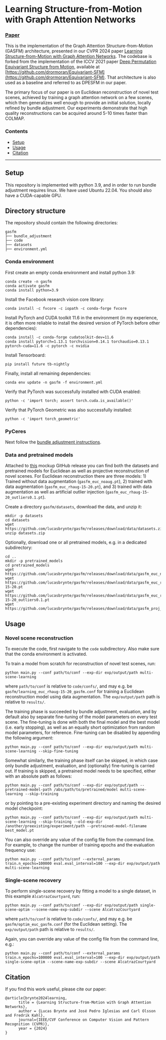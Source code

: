 # Learning Structure-from-Motion with Graph Attention Networks <br>

### [Paper](https://arxiv.org/abs/2308.15984)

This is the implementation of the Graph Attention Structure-from-Motion (GASFM) architecture, presented in our CVPR 2024 paper <a href="https://arxiv.org/abs/2308.15984">Learning Structure-from-Motion with Graph Attention Networks</a>. The codebase is forked from the implementation of the ICCV 2021 paper [Deep Permutation Equivariant Structure from Motion](https://openaccess.thecvf.com/content/ICCV2021/html/Moran_Deep_Permutation_Equivariant_Structure_From_Motion_ICCV_2021_paper.html), available at  [https://github.com/drormoran/Equivariant-SFM](https://github.com/drormoran/Equivariant-SFM). That architecture is also used as a baseline and referred to as DPESFM in our paper.

The primary focus of our paper is on Euclidean reconstruction of novel test scenes, achieved by training a graph attention network on a few scenes, which then generalizes well enough to provide an initial solution, locally refined by bundle adjustment. Our experiments demonstrate that high quality reconstructions can be acquired around 5-10 times faster than COLMAP.


### Contents

- [Setup](#Setup)
- [Usage](#Usage)
- [Citation](#Citation)

---

## Setup
This repository is implemented with python 3.9, and in order to run bundle adjustment requires linux. We have used Ubuntu 22.04. You should also have a CUDA-capable GPU.

## Directory structure
The repository should contain the following directories:
```
gasfm
├── bundle_adjustment
├── code
├── datasets
├── environment.yml
```

### Conda environment
First create an empty conda environment and install python  3.9:
```
conda create -n gasfm
conda activate gasfm
conda install python=3.9
```
Install the Facebook research vision core library:
```
conda install -c fvcore -c iopath -c conda-forge fvcore
```
Install PyTorch and CUDA toolkit 11.6 in the environment (in my experience, it is often more reliable to install the desired version of PyTorch before other dependencies):
```
conda install -c conda-forge cudatoolkit-dev=11.6
conda install pytorch=1.13.1 torchvision=0.14.1 torchaudio=0.13.1 pytorch-cuda=11.6 -c pytorch -c nvidia
```
Install Tensorboard:
```
pip install future tb-nightly
```
Finally, install all remaining dependencies:
```
conda env update -n gasfm -f environment.yml
```
Verify that PyTorch was successfully installed with CUDA enabled:
```
python -c 'import torch; assert torch.cuda.is_available()'
```
Verify that PyTorch Geometric was also successfully installed:
```
python -c 'import torch_geometric'
```

### PyCeres
Next follow the <a href="bundle_adjustment/README.md">bundle adjustment instructions</a>.

### Data and pretrained models
Attached to [this](https://github.com/lucasbrynte/gasfm/releases/tag/data) mockup GitHub release you can find both the datasets and pretrained models for Euclidean as well as projective reconstruction of novel scenes. For Euclidean reconstruction there are three models: 1) Trained without data augmentation (`gasfm_euc_noaug.pt`), 2) trained with data augmentation (`gasfm_euc_rhaug-15-20.pt`), and 3) trained with data augmentation as well as artificial outlier injection (`gasfm_euc_rhaug-15-20_outliers0.1.pt`).

Create a directory `gasfm/datasets`, download the data, and unzip it:
```
mkdir -p datasets
cd datasets
wget https://github.com/lucasbrynte/gasfm/releases/download/data/datasets.zip
unzip datasets.zip
```

Optionally, download one or all pretrained models, e.g. in a dedicated subdirectory:
```
cd ..
mkdir -p pretrained_models
cd pretrained_models
wget https://github.com/lucasbrynte/gasfm/releases/download/data/gasfm_euc_noaug.pt
wget https://github.com/lucasbrynte/gasfm/releases/download/data/gasfm_euc_rhaug-15-20.pt
wget https://github.com/lucasbrynte/gasfm/releases/download/data/gasfm_euc_rhaug-15-20_outliers0.1.pt
wget https://github.com/lucasbrynte/gasfm/releases/download/data/gasfm_proj_noaug.pt
```


## Usage

### Novel scene reconstruction
To execute the code, first navigate to the `code` subdirectory. Also make sure that the conda environment is activated.

To train a model from scratch for reconstruction of novel test scenes, run:
```
python main.py --conf path/to/conf --exp-dir exp/output/path multi-scene-learning
```
where `path/to/conf` is relative to `code/confs/`, and may e.g. be `gasfm/learning_euc_rhaug-15-20_gasfm.conf` for training a Euclidean reconstruction model using data augmentation. The `exp/output/path` path is relative to `results/`.

The training phase is succeeded by bundle adjustment, evaluation, and by default also by separate fine-tuning of the model parameters on every test scene. The fine-tuning is done with both the final model and the best model (i.e. early stopping), as well as an equally short optimization from random model parameters, for reference. Fine-tuning can be disabled by appending the following argument:
```
python main.py --conf path/to/conf --exp-dir exp/output/path multi-scene-learning --skip-fine-tuning
```

Somewhat similarly, the training phase itself can be skipped, in which case only bundle adjustment, evaluation, and (optionally) fine-tuning is carried out.
If training is skipped, a pretrained model needs to be specified, either with an absolute path as follows:
```
python main.py --conf path/to/conf --exp-dir exp/output/path --pretrained-model-path /abs/path/to/pretrained/model multi-scene-learning --skip-training
```
or by pointing to a pre-existing experiment directory and naming the desired model checkpoint:
```
python main.py --conf path/to/conf --exp-dir exp/output/path multi-scene-learning --skip-training --old-exp-dir /another/preexisting/experiment/path --pretrained-model-filename best_model.pt
```

You can also override any value of the config file from the command line. For example, to change the number of training epochs and the evaluation frequency use:
```
python main.py --conf path/to/conf --external_params train.n_epochs=100000 eval.eval_interval=100 --exp-dir exp/output/path multi-scene-learning
```


### Single-scene recovery
To perform single-scene recovery by fitting a model to a single dataset, in this example `AlcatrazCourtyard`, run:
```
python main.py --conf path/to/conf --exp-dir exp/output/path single-scene-optim --scene-name-exp-subdir --scene AlcatrazCourtyard
```
where `path/to/conf` is relative to `code/confs/`, and may e.g. be `gasfm/optim_euc_gasfm.conf` (for the Euclidean setting). The `exp/output/path` path is relative to `results/`.

Again, you can override any value of the config file from the command line, e.g.:
```
python main.py --conf path/to/conf --external_params train.n_epochs=100000 eval.eval_interval=100 --exp-dir exp/output/path single-scene-optim --scene-name-exp-subdir --scene AlcatrazCourtyard
```


## Citation
If you find this work useful, please cite our paper:
```
@article{brynte2024learning,
      title = {Learning Structure-from-Motion with Graph Attention Networks}, 
      author = {Lucas Brynte and José Pedro Iglesias and Carl Olsson and Fredrik Kahl},
      journal={IEEE/CVF Conference on Computer Vision and Pattern Recognition (CVPR)},
      year = {2024}
}
```
